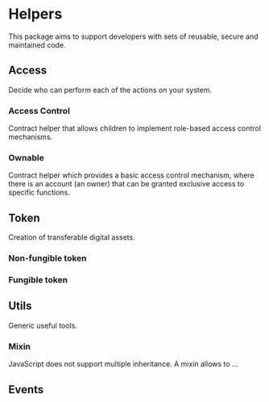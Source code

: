 # Helpers

This package aims to support developers with sets of reusable, secure and maintained code.

## Access 

Decide who can perform each of the actions on your system.

### Access Control

Contract helper that allows children to implement role-based access control mechanisms.

### Ownable

Contract helper which provides a basic access control mechanism, where there is an account (an owner) that can be granted exclusive access to specific functions.

## Token

Creation of transferable digital assets.

### Non-fungible token

### Fungible token

## Utils

Generic useful tools.

### Mixin

JavaScript does not support multiple inheritance. A mixin allows to ...

## Events

